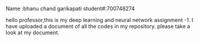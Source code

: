 Name :bhanu chand garikapati
student#:700748274

hello professor,this is my deep learning and neural network assignment -1.
I have uploaded a document of all the codes in my repository.
please take a look at my document.
